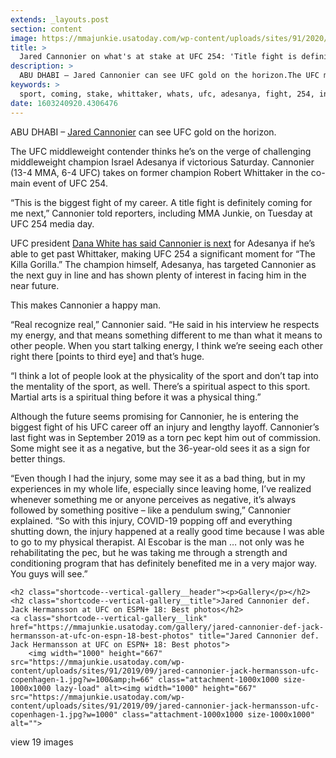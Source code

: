 ```yaml
--- 
extends: _layouts.post 
section: content 
image: https://mmajunkie.usatoday.com/wp-content/uploads/sites/91/2020/10/jared-cannonier-ufc-254-pre-fight-video.jpg?w=1000&h=576&crop=1 
title: > 
  Jared Cannonier on what's at stake at UFC 254: 'Title fight is definitely coming for me next' 
description: > 
  ABU DHABI – Jared Cannonier can see UFC gold on the horizon.The UFC middleweight contender thinks he’s on the verge of challenging middleweight champion Israel Adesanya if victorious Saturday.Cannonier (13-4 MMA, 6-4 UFC) takes on former champion Robert Whittaker in the co-main event of UFC 254.A title fight is definitely coming for me next,” Cannonier told reporters, including MMA Junkie, on Tuesday at UFC 254 media day.When you start talking energy, I think we’re seeing each other right there [points to third eye] and that’s huge. 
keywords: > 
  sport, coming, stake, whittaker, whats, ufc, adesanya, fight, 254, injury, think, definitely, cannonier, jared, title, champion, thing 
date: 1603240920.4306476 
--- 
```

<div><p>ABU DHABI &#8211; <a href="https://mmajunkie.usatoday.com/tag/jared-cannonier">Jared Cannonier</a> can see UFC gold on the horizon.</p>
<p>The UFC middleweight contender thinks he&#8217;s on the verge of challenging middleweight champion Israel Adesanya if victorious Saturday. Cannonier (13-4 MMA, 6-4 UFC) takes on former champion Robert Whittaker in the co-main event of UFC 254.</p>
<p>&#8220;This is the biggest fight of my career. A title fight is definitely coming for me next,&#8221; Cannonier told reporters, including MMA Junkie, on Tuesday at UFC 254 media day.</p>
<p>UFC president <a href="https://mmajunkie.usatoday.com/2020/09/dana-white-jared-cannonier-next-for-israel-adesanya-with-ufc-254-win">Dana White has said Cannonier is next</a> for Adesanya if he&#8217;s able to get past Whittaker, making UFC 254 a significant moment for &#8220;The Killa Gorilla.&#8221; The champion himself, Adesanya, has targeted Cannonier as the next guy in line and has shown plenty of interest in facing him in the near future.</p>
<p>This makes Cannonier a happy man.</p>
<p>&#8220;Real recognize real,&#8221; Cannonier said. &#8220;He said in his interview he respects my energy, and that means something different to me than what it means to other people. When you start talking energy, I think we&#8217;re seeing each other right there [points to third eye] and that&#8217;s huge.</p>
<p>&#8220;I think a lot of people look at the physicality of the sport and don&#8217;t tap into the mentality of the sport, as well. There&#8217;s a spiritual aspect to this sport. Martial arts is a spiritual thing before it was a physical thing.&#8221;</p>
 
<p>Although the future seems promising for Cannonier, he is entering the biggest fight of his UFC career off an injury and lengthy layoff. Cannonier&#8217;s last fight was in September 2019 as a torn pec kept him out of commission. Some might see it as a negative, but the 36-year-old sees it as a sign for better things.</p>
<p>&#8220;Even though I had the injury, some may see it as a bad thing, but in my experiences in my whole life, especially since leaving home, I&#8217;ve realized whenever something me or anyone perceives as negative, it&#8217;s always followed by something positive &#8211; like a pendulum swing,&#8221; Cannonier explained. &#8220;So with this injury, COVID-19 popping off and everything shutting down, the injury happened at a really good time because I was able to go to my physical therapist. Al Escobar is the man &#8230; not only was he rehabilitating the pec, but he was taking me through a strength and conditioning program that has definitely benefited me in a very major way. You guys will see.&#8221;</p>

	<h2 class="shortcode--vertical-gallery__header"><p>Gallery</p></h2>
	<h2 class="shortcode--vertical-gallery__title">Jared Cannonier def. Jack Hermansson at UFC on ESPN+ 18: Best photos</h2>
	<a class="shortcode--vertical-gallery__link" href="https://mmajunkie.usatoday.com/gallery/jared-cannonier-def-jack-hermansson-at-ufc-on-espn-18-best-photos" title="Jared Cannonier def. Jack Hermansson at UFC on ESPN+ 18: Best photos">
		<img width="1000" height="667" src="https://mmajunkie.usatoday.com/wp-content/uploads/sites/91/2019/09/jared-cannonier-jack-hermansson-ufc-copenhagen-1.jpg?w=100&amp;h=66" class="attachment-1000x1000 size-1000x1000 lazy-load" alt><img width="1000" height="667" src="https://mmajunkie.usatoday.com/wp-content/uploads/sites/91/2019/09/jared-cannonier-jack-hermansson-ufc-copenhagen-1.jpg?w=1000" class="attachment-1000x1000 size-1000x1000" alt="">			
<p class="vertical-gallery__overlay vertical-gallery__overlay_">
	<p class="vertical-gallery__overlay_icon"></p>
	view 19 images</p>
		</a>


</div>
